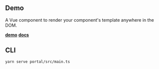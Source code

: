 ## Demo
A Vue component to render your component's template anywhere in the DOM.

**[demo](https://github.com/LinusBorg/portal-vue)**
**[docs](https://portal-vue.linusb.org/)**

## CLI

```
yarn serve portal/src/main.ts
```
